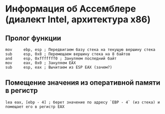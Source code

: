 # Информация об Ассемблере (диалект Intel, архитектура x86)
## Пролог функции
```
mov     ebp, esp ; Передвигаем базу стека на текущую вершину стека
sub     esp, 0x8 ; Перемещаем вершину стека на 8 байтов
and     esp, 0xfffffff0 ; Зануляем последний байт
mov     eax, 0x0 ; Зануляем EAX
sub     esp, eax ; Вычитаем из ESP EAX (зачем?)
```
## Помещение значения из оперативной памяти в регистр
```
lea eax, [ebp - 4] ; берет значение по адресу `EBP - 4` (из стека) и помещает его в регистр EAX 
```

